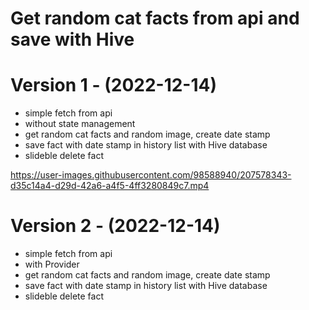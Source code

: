 # Get random cat facts from api and save with Hive

# Version 1 - (2022-12-14)
- simple fetch from api
- without state management
- get random cat facts and random image, create date stamp
- save fact with date stamp in history list with Hive database
- slideble delete fact

https://user-images.githubusercontent.com/98588940/207578343-d35c14a4-d29d-42a6-a4f5-4ff3280849c7.mp4

# Version 2 - (2022-12-14)
- simple fetch from api
- with Provider
- get random cat facts and random image, create date stamp
- save fact with date stamp in history list with Hive database
- slideble delete fact
